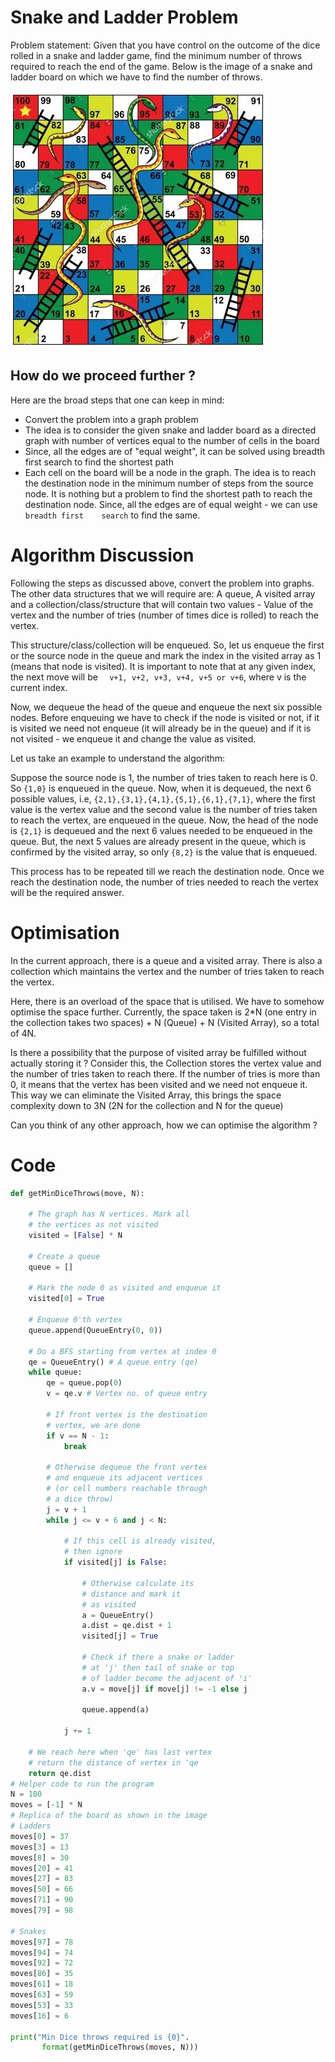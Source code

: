 # Snake and Ladder Problem 

Problem statement: Given that you have control on the outcome of the dice rolled in a snake and ladder game, find the minimum number of throws required to reach the end of the game. Below is the image of a snake and ladder board on which we have to find the number of throws.

![snakeAndLadderBoard](assets\snakeAndLadderBoard.png)





## How do we proceed further ?

Here are the broad steps that one can keep in mind:

 *  Convert the problem into a graph problem
 *  The idea is to consider the given snake and ladder board as a directed
    graph with number of vertices equal to the number of cells in the board
 *  Since, all the edges are of "equal weight", it can be solved using breadth first search to find the shortest path
 * Each cell on the board will be a node in the graph. The idea is to reach the destination node in the minimum number of steps from the source node. It     is nothing but a problem to find the shortest path to reach the destination node. Since, all the edges are of equal weight - we can use `breadth first    search` to find the same.




# Algorithm Discussion

Following the steps as discussed above, convert the problem into graphs. 
The other data structures that we will require are: A queue, A visited array and a collection/class/structure that will contain two values - Value of the vertex and the number of tries (number of times dice is rolled) to reach the vertex. 

This structure/class/collection will be enqueued. So, let us enqueue the first or the source node in the queue and mark the index in the visited array as 1 (means that node is visited). It is important to note that at any given index, the next move will be `  v+1, v+2, v+3, v+4, v+5 or v+6`, where v is the current index.

Now, we dequeue the head of the queue and enqueue the next six possible nodes. Before enqueuing we have to check if the node is visited or not, if it is visited we need not enqueue (it will already be in the queue) and if it is not visited - we enqueue it and change the value as visited. 

Let us take an example to understand the algorithm:

Suppose the source node is 1, the number of tries taken to reach here is 0. So `{1,0}` is enqueued in the queue. Now, when it is dequeued, the next 6 possible values, i.e, `{2,1},{3,1},{4,1},{5,1},{6,1},{7,1}`, where the first value is the vertex value and the second value is the number of tries taken to reach the vertex, are enqueued in the queue. Now, the head of the node is `{2,1}` is dequeued and the next 6 values needed to be enqueued in the queue. But, the next 5 values are already present in the queue, which is confirmed by the visited array, so only `{8,2}` is the value that is enqueued.

This process has to be repeated till we reach the destination node. Once we reach the destination node, the number of tries needed to reach the vertex will be the required answer. 


# Optimisation 

In the current approach, there is a queue and a visited array. There is also a collection which maintains the vertex and the number of tries taken to reach the vertex.

Here, there is an overload of the space that is utilised. We have to somehow optimise the space further. Currently, the space taken is 2*N (one entry in the collection takes two spaces) + N (Queue) + N (Visited Array), so a total of 4N.

Is there a possibility that the purpose of visited array be fulfilled without actually storing it ?
Consider this, the Collection stores the vertex value and the number of tries taken to reach there. If the number of tries is more than 0, it means that the vertex has been visited and we need not enqueue it. This way we can eliminate the Visited Array, this brings the space complexity down to 3N (2N for the collection and N for the queue)

Can you think of any other approach, how we can optimise the algorithm ?



# Code 

```python
def getMinDiceThrows(move, N): 
      
    # The graph has N vertices. Mark all 
    # the vertices as not visited 
    visited = [False] * N 
  
    # Create a queue
    queue = [] 
  
    # Mark the node 0 as visited and enqueue it 
    visited[0] = True
    
    # Enqueue 0'th vertex 
    queue.append(QueueEntry(0, 0)) 
  
    # Do a BFS starting from vertex at index 0 
    qe = QueueEntry() # A queue entry (qe) 
    while queue: 
        qe = queue.pop(0) 
        v = qe.v # Vertex no. of queue entry 
  
        # If front vertex is the destination 
        # vertex, we are done 
        if v == N - 1: 
            break
  
        # Otherwise dequeue the front vertex  
        # and enqueue its adjacent vertices  
        # (or cell numbers reachable through 
        # a dice throw) 
        j = v + 1
        while j <= v + 6 and j < N: 
          
            # If this cell is already visited, 
            # then ignore 
            if visited[j] is False: 
                  
                # Otherwise calculate its  
                # distance and mark it  
                # as visited 
                a = QueueEntry() 
                a.dist = qe.dist + 1
                visited[j] = True
  
                # Check if there a snake or ladder 
                # at 'j' then tail of snake or top 
                # of ladder become the adjacent of 'i' 
                a.v = move[j] if move[j] != -1 else j 
  
                queue.append(a) 
  
            j += 1
  
    # We reach here when 'qe' has last vertex 
    # return the distance of vertex in 'qe 
    return qe.dist 
# Helper code to run the program    
N = 100
moves = [-1] * N 
# Replica of the board as shown in the image
# Ladders 
moves[0] = 37
moves[3] = 13
moves[8] = 30
moves[20] = 41
moves[27] = 83
moves[50] = 66
moves[71] = 90
moves[79] = 98
  
# Snakes 
moves[97] = 78
moves[94] = 74
moves[92] = 72
moves[86] = 35
moves[61] = 18
moves[63] = 59
moves[53] = 33
moves[16] = 6
  
print("Min Dice throws required is {0}". 
       format(getMinDiceThrows(moves, N))) 
```

